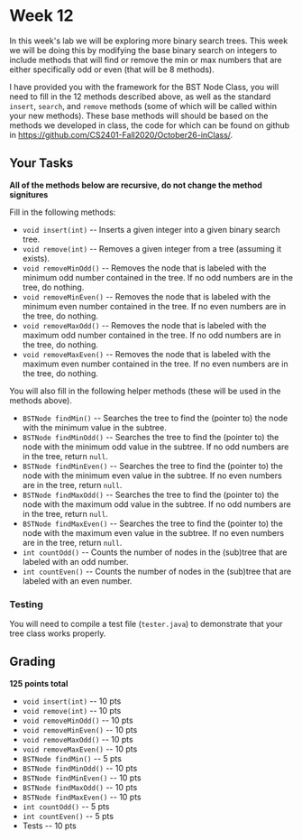 # Week 12

In this week's lab we will be exploring more binary search trees. 
This week we will be doing this by modifying the base binary search on integers to include methods that will
find or remove the min or max numbers that are either specifically odd or even (that will be 8 methods).  

I have provided you with the framework for the BST Node Class, you will need to fill in the 12 methods described above, 
as well as the standard `insert`, `search`, and `remove` methods (some of which will be called within your new methods).
These base methods will should be based on the methods we developed in class, the code for which can be found on github in https://github.com/CS2401-Fall2020/October26-inClass/.

## Your Tasks

**All of the methods below are recursive, do not change the method signitures**

Fill in the following methods:
* `void insert(int)` -- Inserts a given integer into a given binary search tree.
* `void remove(int)` -- Removes a given integer from a tree (assuming it exists).  
* `void removeMinOdd()` -- Removes the node that is labeled with the minimum odd number contained in the tree. If no odd numbers are in the tree, do nothing. 
* `void removeMinEven()` -- Removes the node that is labeled with the minimum even number contained in the tree. If no even numbers are in the tree, do nothing. 
* `void removeMaxOdd()` -- Removes the node that is labeled with the maximum odd number contained in the tree. If no odd numbers are in the tree, do nothing. 
* `void removeMaxEven()` -- Removes the node that is labeled with the maximum even number contained in the tree. If no even numbers are in the tree, do nothing. 

You will also fill in the following helper methods (these will be used in the methods above). 
* `BSTNode findMin()` -- Searches the tree to find the (pointer to) the node with the minimum value in the subtree. 
* `BSTNode findMinOdd()` -- Searches the tree to find the (pointer to) the node with the minimum odd value in the subtree. If no odd numbers are in the tree, return `null`. 
* `BSTNode findMinEven()` -- Searches the tree to find the (pointer to) the node with the minimum even value in the subtree. If no even numbers are in the tree, return `null`.
* `BSTNode findMaxOdd()` -- Searches the tree to find the (pointer to) the node with the maximum odd value in the subtree. If no odd numbers are in the tree, return `null`. 
* `BSTNode findMaxEven()` -- Searches the tree to find the (pointer to) the node with the maximum even value in the subtree. If no even numbers are in the tree, return `null`. 
* `int countOdd()` -- Counts the number of nodes in the (sub)tree that are labeled with an odd number. 
* `int countEven()` -- Counts the number of nodes in the (sub)tree that are labeled with an even number. 

### Testing
You will need to compile a test file (`tester.java`) to demonstrate that your tree class works properly. 

## Grading
**125 points total**
* `void insert(int)` -- 10 pts
* `void remove(int)`  -- 10 pts
* `void removeMinOdd()`  -- 10 pts
* `void removeMinEven()`  -- 10 pts 
* `void removeMaxOdd()`  -- 10 pts 
* `void removeMaxEven()`  -- 10 pts
* `BSTNode findMin()`  -- 5 pts
* `BSTNode findMinOdd()`  -- 10 pts
* `BSTNode findMinEven()`  -- 10 pts
* `BSTNode findMaxOdd()`  -- 10 pts 
* `BSTNode findMaxEven()`  -- 10 pts
* `int countOdd()`  -- 5 pts 
* `int countEven()` -- 5 pts
* Tests -- 10 pts

